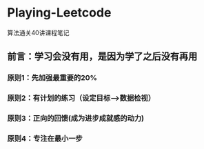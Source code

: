 # Playing-Leetcode
算法通关40讲课程笔记

## 前言：学习会没有用，是因为学了之后没有再用
### 原则1：先加强最重要的20%
### 原则2：有计划的练习（设定目标——>数据检视）
### 原则3：正向的回馈(成为进步成就感的动力)
### 原则4：专注在最小一步

